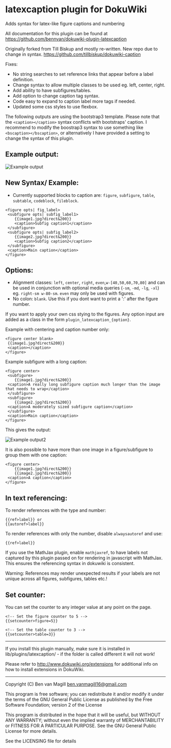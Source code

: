 # latexcaption plugin for DokuWiki

Adds syntax for latex-like figure captions and numbering

All documentation for this plugin can be found at
https://github.com/bennvan/dokuwiki-plugin-latexcaption


Originally forked from Till Biskup and mostly re-written. New repo due to change in syntax. 
https://github.com/tillbiskup/dokuwiki-caption


Fixes: 
- No string searches to set reference links that appear before a label definition.
- Change syntax to allow multiple classes to be used eg. left, center, right.
- Add ability to have subfigures/tables.
- Add option to change caption tag syntax.
- Code easy to expand to caption label more tags if needed.
- Updated some css styles to use flexbox.

The following outputs are using the bootstrap3 template. Please note that the `<caption></caption>` syntax conflicts with bootstraps' caption. I recommend to modify the boostrap3 syntax to use something like `<bscaption></bscaption>`, or alternatively I have provided a setting to change the syntax of this plugin. 

Example output:
-------------

![Example output](example.png "output of Example")


New Syntax/ Example:
-------------

 - Currently supported blocks to caption are: `figure`, `subfigure`, `table`, `subtable`, `codeblock`, `fileblock`. 

```
<figure opts| fig_label>
 <subfigure opts| subfig_label1>
	{{image1.jpg?direct&200}}
	<caption>Subfig caption1</caption>
 </subfigure>
 <subfigure opts| subfig_label2>
	{{image2.jpg?direct&200}}
	<caption>Subfig caption2</caption>
 </subfigure>
 <caption>Main caption</caption>
</figure>
```

Options:
------------

 - Alignment classes: `left`, `center`, `right`, `even`,`w-[40,50,60,70,80]` and can be used in conjunction with optional media queries (`-sm`, `-md`, `-lg`, `-xl`) eg. `right-sm w-80-sm`.  `even` may only be used with figures.
 - No colon: `blank`. Use this if you dont want to print a ':' after the figure number.

If you want to apply your own css stying to the figures. Any option input are added as a class in the form `plugin_latexcaption_{option}`.


Example with centering and caption number only:

```
<figure center blank>
 {{image1.jpg?direct&200}}
 <caption></caption>
</figure>
```

Example subfigure with a long caption:
```
<figure center>
 <subfigure>
 	{{image1.jpg?direct&200}}
 <caption>A really long subfigure caption much longer than the image that needs to wrap</caption>
 </subfigure>
 <subfigure>
	{{image2.jpg?direct&200}}
 <caption>A moderately sized subfigure caption</caption>
 </subfigure>
 <caption>Main caption</caption>
</figure>
```

This gives the output:

![Example output2](example2.png "output of Example2")


It is also possible to have more than one image in a figure/subfigure to group them with one caption:
```
<figure center>
    {{image1.jpg?direct&200}}
    {{image2.jpg?direct&200}}
 <caption>A caption</caption>
</figure>
```

In text referencing:
-------------
To render references with the type and number:
```
{{ref>label}} or
{{autoref>label}}
```
To render references with only the number, disable `alwaysautoref` and use:
```
{{ref>label}}
```

If you use the MathJax plugin, enable `mathjaxref`, to have labels not captured by this plugin passed on for rendering in javascript with MathJax. This ensures the referencing syntax in dokuwiki is consistent.

Warning: References may render unexpected results if your labels are not unique across all figures, subfigures, tables etc.!

Set counter:
-------------

You can set the counter to any integer value at any point on the page. 

```
<!-- Set the figure counter to 5 -->
{{setcounter>figure=5}} 

<!-- Set the table counter to 3 -->
{{setcounter>table=3}} 
```

-----

If you install this plugin manually, make sure it is installed in
lib/plugins/latexcaption/ - if the folder is called different it
will not work!

Please refer to http://www.dokuwiki.org/extensions for additional info
on how to install extensions in DokuWiki.

----
Copyright (C) Ben van Magill <ben.vanmagill16@gmail.com>

This program is free software; you can redistribute it and/or modify
it under the terms of the GNU General Public License as published by
the Free Software Foundation; version 2 of the License

This program is distributed in the hope that it will be useful,
but WITHOUT ANY WARRANTY; without even the implied warranty of
MERCHANTABILITY or FITNESS FOR A PARTICULAR PURPOSE.  See the
GNU General Public License for more details.

See the LICENSING file for details
